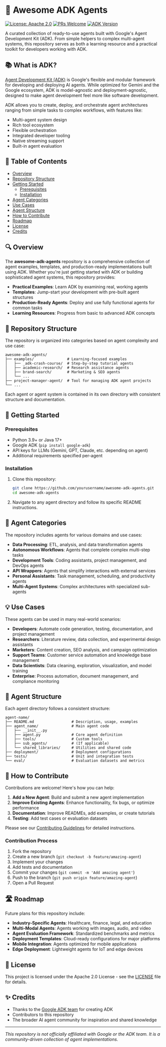# 🤖 Awesome ADK Agents

[![License: Apache 2.0](https://img.shields.io/badge/License-Apache%202.0-blue.svg)](https://opensource.org/licenses/Apache-2.0)
[![PRs Welcome](https://img.shields.io/badge/PRs-welcome-brightgreen.svg)](CONTRIBUTING.md)
[![ADK Version](https://img.shields.io/badge/ADK-Latest-orange)](https://google.github.io/adk-docs/)

A curated collection of ready-to-use agents built with Google's Agent Development Kit (ADK). From simple helpers to complex multi-agent systems, this repository serves as both a learning resource and a practical toolkit for developers working with ADK.

## 📚 What is ADK?

[Agent Development Kit (ADK)](https://google.github.io/adk-docs/) is Google's flexible and modular framework for developing and deploying AI agents. While optimized for Gemini and the Google ecosystem, ADK is model-agnostic and deployment-agnostic, designed to make agent development feel more like software development.

ADK allows you to create, deploy, and orchestrate agent architectures ranging from simple tasks to complex workflows, with features like:

- Multi-agent system design
- Rich tool ecosystem
- Flexible orchestration
- Integrated developer tooling
- Native streaming support
- Built-in agent evaluation

## 🧭 Table of Contents

- [Overview](#-overview)
- [Repository Structure](#-repository-structure)
- [Getting Started](#-getting-started)
  - [Prerequisites](#prerequisites)
  - [Installation](#installation)
- [Agent Categories](#-agent-categories)
- [Use Cases](#-use-cases)
- [Agent Structure](#-agent-structure)
- [How to Contribute](#-how-to-contribute)
- [Roadmap](#-roadmap)
- [License](#-license)
- [Credits](#-credits)

## 🔍 Overview

The **awesome-adk-agents** repository is a comprehensive collection of agent examples, templates, and production-ready implementations built using ADK. Whether you're just getting started with ADK or building sophisticated agent systems, this repository provides:

- **Practical Examples**: Learn ADK by examining real, working agents
- **Templates**: Jump-start your development with pre-built agent structures
- **Production-Ready Agents**: Deploy and use fully functional agents for common tasks
- **Learning Resources**: Progress from basic to advanced ADK concepts

## 📂 Repository Structure

The repository is organized into categories based on agent complexity and use case:

```
awesome-adk-agents/
├── examples/               # Learning-focused examples
│   ├── _adk-crash-course/  # Step-by-step tutorial agents
│   ├── academic-research/  # Research assistance agents
│   ├── brand-search/       # Marketing & SEO agents
│   └── ...
├── project-manager-agent/  # Tool for managing ADK agent projects
└── ...
```

Each agent or agent system is contained in its own directory with consistent structure and documentation.

## 🚀 Getting Started

### Prerequisites

- Python 3.9+ or Java 17+
- Google ADK (`pip install google-adk`)
- API keys for LLMs (Gemini, GPT, Claude, etc. depending on agent)
- Additional requirements specified per-agent

### Installation

1. Clone this repository:
   ```bash
   git clone https://github.com/yourusername/awesome-adk-agents.git
   cd awesome-adk-agents
   ```

2. Navigate to any agent directory and follow its specific README instructions.

## 🧩 Agent Categories

The repository includes agents for various domains and use cases:

- **Data Processing**: ETL, analysis, and data transformation agents
- **Autonomous Workflows**: Agents that complete complex multi-step tasks
- **Development Tools**: Coding assistants, project management, and DevOps agents
- **API Wrappers**: Agents that simplify interactions with external services
- **Personal Assistants**: Task management, scheduling, and productivity agents
- **Multi-Agent Systems**: Complex architectures with specialized sub-agents

## 💡 Use Cases

These agents can be used in many real-world scenarios:

- **Developers**: Automate code generation, testing, documentation, and project management
- **Researchers**: Literature review, data collection, and experimental design assistants
- **Marketers**: Content creation, SEO analysis, and campaign optimization
- **Support Teams**: Customer service automation and knowledge base management
- **Data Scientists**: Data cleaning, exploration, visualization, and model training
- **Enterprise**: Process automation, document management, and compliance monitoring

## 📝 Agent Structure

Each agent directory follows a consistent structure:

```
agent-name/
├── README.md                 # Description, usage, examples
├── agent_name/               # Main agent code
│   ├── __init__.py
│   ├── agent.py              # Core agent definition
│   ├── tools/                # Custom tools
│   ├── sub_agents/           # (If applicable)
│   └── shared_libraries/     # Utilities and shared code
├── deployment/               # Deployment configurations
├── tests/                    # Unit and integration tests
└── eval/                     # Evaluation datasets and metrics
```

## 🤝 How to Contribute

Contributions are welcome! Here's how you can help:

1. **Add a New Agent**: Build and submit a new agent implementation
2. **Improve Existing Agents**: Enhance functionality, fix bugs, or optimize performance
3. **Documentation**: Improve READMEs, add examples, or create tutorials
4. **Testing**: Add test cases or evaluation datasets

Please see our [Contributing Guidelines](CONTRIBUTING.md) for detailed instructions.

### Contribution Process

1. Fork the repository
2. Create a new branch (`git checkout -b feature/amazing-agent`)
3. Implement your changes
4. Add tests and documentation
5. Commit your changes (`git commit -m 'Add amazing agent'`)
6. Push to the branch (`git push origin feature/amazing-agent`)
7. Open a Pull Request

## 🛣️ Roadmap

Future plans for this repository include:

- **Industry-Specific Agents**: Healthcare, finance, legal, and education
- **Multi-Modal Agents**: Agents working with images, audio, and video
- **Agent Evaluation Framework**: Standardized benchmarks and metrics
- **Deployment Templates**: Cloud-ready configurations for major platforms
- **Mobile Integration**: Agents optimized for mobile applications
- **Edge Deployment**: Lightweight agents for IoT and edge devices

## 📄 License

This project is licensed under the Apache 2.0 License - see the [LICENSE](LICENSE) file for details.

## ✨ Credits

- Thanks to the [Google ADK team](https://github.com/google/adk-python) for creating ADK
- Contributors to this repository
- The broader AI agent community for inspiration and shared knowledge

---

*This repository is not officially affiliated with Google or the ADK team. It is a community-driven collection of agent implementations.*